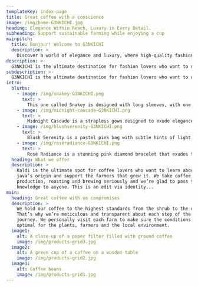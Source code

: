 ```yaml
---
templateKey: index-page
title: Great coffee with a conscience
image: /img/home-G3NKICHI.jpg
heading: Elegance Within Reach, Luxury in Every Detail.
subheading: Support sustainable farming while enjoying a cup
mainpitch:
  title: Bonjour! Welcome to G3NKICHI
  description: >
    Discover a world of elegance and luxury, where high-quality fashion meets timeless style. Whether you're looking for the perfect dress, stylish accessories, or that statement piece, we’re here to help you look and feel your best. Explore our curated collection and experience fashion made with passion and precision.
description: >-
  G3NKICHI is the ultimate destination for fashion lovers who want to discover elegant, high-quality pieces and support a brand that values craftsmanship. We take design, quality, and style seriously, and we’re excited to share our passion for timeless fashion with everyone.
subdescription: >-
  G3NKICHI is the ultimate destination for fashion lovers who want to discover elegant, high-quality pieces and support a brand that values craftsmanship. We take design, quality, and style seriously, and we’re excited to share our passion for timeless fashion with everyone.
intro:
  blurbs:
    - image: /img/snakey-G3NKICHI.png
      text: >
        This one called Snakey is designed with long sleeves, with one side left open to create a stylish asymmetrical look. The dress is finished with intricate and neat snake pattern stitching, adding a unique and sophisticated touch. Made from the finest quality fabric, this dress is not only luxurious but also durable
    - image: /img/midnight-cascade-G3NKICHI.png
      text: >
        Midnight Cascade is a strapless gown designed to exude elegance and grace. With its flowing silhouette and charming drapery details, this dress creates a modern and stunning look. This dress blends luxury and simplicity, adding a touch of unparalleled sophistication to whoever wears it.
    - image: /img/blushserenity-G3NKICHI.png
      text: >
        Blush Serenity is a pastel pink bag with subtle hints of light blue, designed to bring a touch of elegance and tranquility to any outfit. Its delicate pearl straps add a sophisticated and luxurious detail, making it the perfect accessory for both casual and formal occasions. Crafted with high-quality materials, this bag offers a balance of style and practicality, adding a refined charm to every lookk.
    - image: /img/roséradiance-G3NKICHI.png
      text: >
        Rosé Radiance is a stunning pink diamond bracelet that exudes timeless elegance and luxury. The soft, romantic pink hue of the diamonds is perfectly complemented by their radiant sparkle, making it a captivating piece that adds a touch of sophistication to any ensemble. This bracelet is the ideal accessory for those who appreciate beauty, grace, and a hint of glamour in their jewelry collectionn.
  heading: What we offer
  description: >
    Kaldi is the ultimate spot for coffee lovers who want to learn about their
    java’s origin and support the farmers that grew it. We take coffee
    production, roasting and brewing seriously and we’re glad to pass that
    knowledge to anyone. This is an edit via identity...
main:
  heading: Great coffee with no compromises
  description: >
    We hold our coffee to the highest standards from the shrub to the cup.
    That’s why we’re meticulous and transparent about each step of the coffee’s
    journey. We personally visit each farm to make sure the conditions are
    optimal for the plants, farmers and the local environment.
  image1:
    alt: A close-up of a paper filter filled with ground coffee
    image: /img/products-grid3.jpg
  image2:
    alt: A green cup of a coffee on a wooden table
    image: /img/products-grid2.jpg
  image3:
    alt: Coffee beans
    image: /img/products-grid1.jpg
---
```

